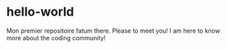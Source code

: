 # hello-world
Mon premier repositoire
fatum there. Please to meet you! I am here to know more about the coding community!
